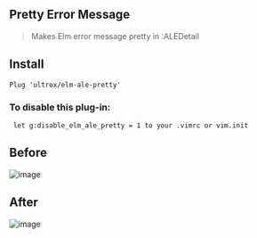 ## Pretty Error Message

> Makes Elm error message pretty in :ALEDetail


## Install

`Plug 'ultrox/elm-ale-pretty'`


### To disable this plug-in:
` let g:disable_elm_ale_pretty = 1 to your .vimrc or vim.init`


## Before
![image](https://user-images.githubusercontent.com/3077558/70855153-3af95c80-1ec6-11ea-95f3-8b2162e6fcc0.png)


## After
![image](https://user-images.githubusercontent.com/3077558/70855163-611efc80-1ec6-11ea-8dda-a0ce1e6600c3.png)



